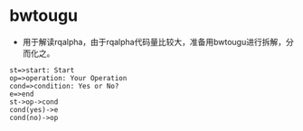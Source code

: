 # bwtougu
- 用于解读rqalpha，由于rqalpha代码量比较大，准备用bwtougu进行拆解，分而化之。

```flow
st=>start: Start
op=>operation: Your Operation
cond=>condition: Yes or No?
e=>end
st->op->cond
cond(yes)->e
cond(no)->op
 ```
